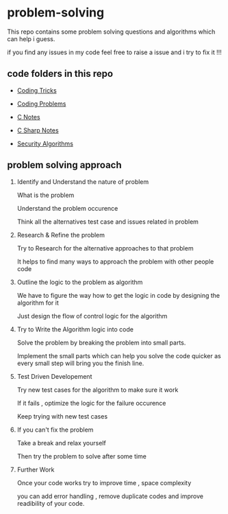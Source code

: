 # problem-solving
This repo contains some problem solving questions and algorithms which can help i guess.

if you find any issues in my code feel free to raise a issue and i try to fix it !!!


## code folders in this repo

+ [Coding Tricks](https://github.com/sakthivelan21/problem-solving/blob/main/coding-tricks.md)

+ [Coding Problems](https://github.com/sakthivelan21/problem-solving/blob/main/coding-problems)

+ [C Notes](https://github.com/sakthivelan21/problem-solving/blob/main/c-notes)

+ [C Sharp Notes](https://github.com/sakthivelan21/problem-solving/blob/main/csharp-code)

+ [Security Algorithms](https://github.com/sakthivelan21/problem-solving/blob/main/SecurityAlgorithms)

## problem solving approach

1. Identify and Understand the nature of problem

	What is the problem 

	Understand the problem occurence

	Think all the alternatives test case  and issues related in problem

2. Research & Refine the problem

	Try to Research for the alternative approaches to that problem

	It helps to find many ways to approach the problem with other people code

3. Outline the logic to the problem as algorithm

	We have to figure the way how to get the logic in code by designing the algorithm for it
	
	Just design the flow of control logic for the algorithm 

4. Try to Write the Algorithm logic into code 

	Solve the problem by breaking the problem into small parts.
	
	Implement the small parts which can help you solve the code quicker as every small step will bring you the finish line.

5.  Test Driven Developement

	Try new test cases for the algorithm to make sure it work 
	
	If it fails , optimize the logic for the failure occurence
	
	Keep trying with new test cases
	
6. If you can't fix the problem 

	Take a break and relax yourself 
	
	Then try the problem to solve after some time 

7. Further Work

	Once your code works try to improve time , space complexity 
	
	you can add error handling , remove duplicate codes and improve readibility of your code.




